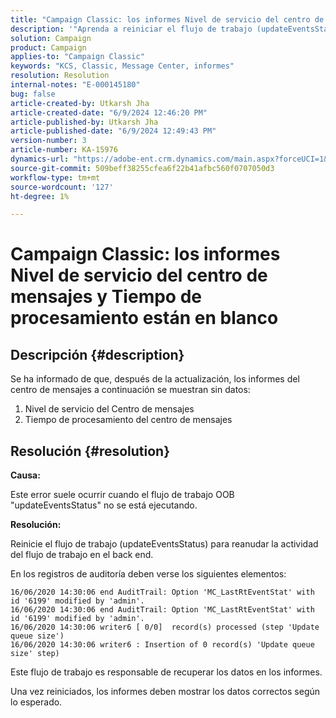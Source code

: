 ```yaml
---
title: "Campaign Classic: los informes Nivel de servicio del centro de mensajes y Tiempo de procesamiento están en blanco"
description: '"Aprenda a reiniciar el flujo de trabajo (updateEventsStatus) para reanudar la actividad del flujo de trabajo back-end en Campaign Classic".'
solution: Campaign
product: Campaign
applies-to: "Campaign Classic"
keywords: "KCS, Classic, Message Center, informes"
resolution: Resolution
internal-notes: "E-000145180"
bug: false
article-created-by: Utkarsh Jha
article-created-date: "6/9/2024 12:46:20 PM"
article-published-by: Utkarsh Jha
article-published-date: "6/9/2024 12:49:43 PM"
version-number: 3
article-number: KA-15976
dynamics-url: "https://adobe-ent.crm.dynamics.com/main.aspx?forceUCI=1&pagetype=entityrecord&etn=knowledgearticle&id=36198b3f-5e26-ef11-840b-6045bd006704"
source-git-commit: 509beff38255cfea6f22b41afbc560f0707050d3
workflow-type: tm+mt
source-wordcount: '127'
ht-degree: 1%

---
```


# Campaign Classic: los informes Nivel de servicio del centro de mensajes y Tiempo de procesamiento están en blanco

## Descripción {#description}


Se ha informado de que, después de la actualización, los informes del centro de mensajes a continuación se muestran sin datos:

1. Nivel de servicio del Centro de mensajes
2. Tiempo de procesamiento del centro de mensajes


## Resolución {#resolution}


<b>Causa: </b>

Este error suele ocurrir cuando el flujo de trabajo OOB &quot;updateEventsStatus&quot; no se está ejecutando.

<b>Resolución:</b>

Reinicie el flujo de trabajo (updateEventsStatus) para reanudar la actividad del flujo de trabajo en el back end.

En los registros de auditoría deben verse los siguientes elementos:


```
16/06/2020 14:30:06 end AuditTrail: Option 'MC_LastRtEventStat' with id '6199' modified by 'admin'.
16/06/2020 14:30:06 end AuditTrail: Option 'MC_LastRtEventStat' with id '6199' modified by 'admin'.
16/06/2020 14:30:06 writer6 [ 0/0]  record(s) processed (step 'Update queue size')
16/06/2020 14:30:06 writer6 : Insertion of 0 record(s) 'Update queue size' step)
```


Este flujo de trabajo es responsable de recuperar los datos en los informes.

Una vez reiniciados, los informes deben mostrar los datos correctos según lo esperado.
